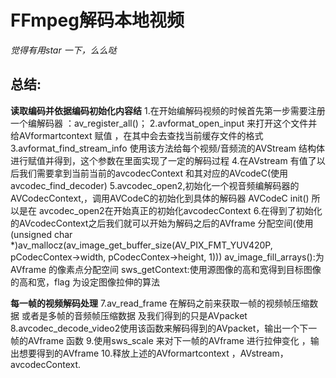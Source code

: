 # FFmpeg解码本地视频

*觉得有用star 一下，么么哒*

## 总结:
**读取编码并依据编码初始化内容结**
1.在开始编解码视频的时候首先第一步需要注册一个编解码器 ：av_register_all()；
2.avformat_open_input 来打开这个文件并给AVformartcontext 赋值 ，在其中会去查找当前缓存文件的格式
3.avformat_find_stream_info 使用该方法给每个视频/音频流的AVStream 结构体进行赋值并得到，这个参数在里面实现了一定的解码过程
4.在AVstream 有值了以后我们需要拿到当前当前的avcodecContext 和其对应的AVcodeC(使用avcodec_find_decoder)
5.avcodec_open2,初始化一个视音频编解码器的AVCodecContext,，调用AVCodeC的初始化到具体的解码器 AVCodeC init() 所以是在
avcodec_open2在开始真正的初始化avcodecContext
6.在得到了初始化的AVcodecContext之后我们就可以开始为解码之后的AVframe 分配空间(使用(unsigned char *)av_mallocz(av_image_get_buffer_size(AV_PIX_FMT_YUV420P, pCodecContex->width, pCodecContex->height, 1)))
av_image_fill_arrays():为AVframe 的像素点分配空间
sws_getContext:使用源图像的高和宽得到目标图像的高和宽，flag 为设定图像拉伸的算法

**每一帧的视频解码处理**
7.av_read_frame 在解码之前来获取一帧的视频帧压缩数据 或者是多帧的音频帧压缩数据 及我们得到的只是AVpacket
8.avcodec_decode_video2使用该函数来解码得到的AVpacket，输出一个下一帧的AVframe 函数
9.使用sws_scale 来对下一帧的AVframe 进行拉伸变化 ，输出想要得到的AVframe
10.释放上述的AVformartcontext ，AVstream，avcodecContext.






